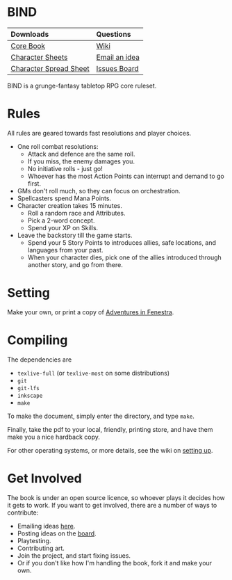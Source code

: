 # BIND

|             Downloads                |         Questions             |
|:-------------------------------------|:------------------------------|
| [Core Book][core download]           | [Wiki][wiki]                  | 
| [Character Sheets][resources]        | [Email an idea][issuesEmail]  |
| [Character Spread Sheet][cs]         | [Issues Board][board]         |

BIND is a grunge-fantasy tabletop RPG core ruleset.

# Rules

All rules are geared towards fast resolutions and player choices.

- One roll combat resolutions:
    * Attack and defence are the same roll.
    * If you miss, the enemy damages you.
    * No initiative rolls - just go!
    * Whoever has the most Action Points can interrupt and demand to go first.
- GMs don't roll much, so they can focus on orchestration.
- Spellcasters spend Mana Points.
- Character creation takes 15 minutes.
    * Roll a random race and Attributes.
    * Pick a 2-word concept.
    * Spend your XP on Skills.
- Leave the backstory till the game starts.
    * Spend your 5 Story Points to introduces allies, safe locations, and languages from your past.
    * When your character dies, pick one of the allies introduced through another story, and go from there.

# Setting

Make your own, or print a copy of [Adventures in Fenestra](https://gitlab.com/bindrpg/aif).

# Compiling

The dependencies are

- `texlive-full` (or `texlive-most` on some distributions)
- `git`
- `git-lfs`
- `inkscape`
- `make`

To make the document, simply enter the directory, and type `make`.

Finally, take the pdf to your local, friendly, printing store, and have them make you a nice hardback copy.

For other operating systems, or more details, see the wiki on [setting up](https://gitlab.com/bindrpg/core/-/wikis/dev/startup).

# Get Involved

The book is under an open source licence, so whoever plays it decides how it gets to work.
If you want to get involved, there are a number of ways to contribute:

- Emailing ideas [here][issuesEmail].
- Posting ideas on the [board][board].
- Playtesting.
- Contributing art.
- Join the project, and start fixing issues.
- Or if you don't like how I'm handling the book, fork it and make your own.

[core download]: https://gitlab.com/bindrpg/core/-/jobs/artifacts/master/raw/core.pdf?job=build
[resources]: https://gitlab.com/bindrpg/core/-/jobs/artifacts/master/raw/resources.pdf?job=build
[wiki]: https://gitlab.com/bindrpg/core/-/wikis/home
[aif]: https://gitlab.com/bindrpg/aif
[cs]: https://gitlab.com/bindrpg/core/-/blob/ods/calc_cs/bind_cs.ods
[board]: https://gitlab.com/bindrpg/core/issues
[issuesEmail]: mailto:incoming+bindrpg-core-16324687-issue-@incoming.gitlab.com
